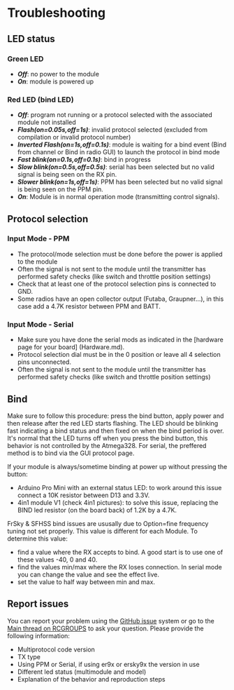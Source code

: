 # Troubleshooting

## LED status

### Green LED

- **_Off_**: no power to the module
- **_On_**: module is powered up 

### Red LED (bind LED)

- **_Off_**: program not running or a protocol selected with the associated module not installed
- **_Flash(on=0.05s,off=1s)_**: invalid protocol selected (excluded from compilation or invalid protocol number)
- **_Inverted Flash(on=1s,off=0.1s)_**: module is waiting for a bind event (Bind from channel or Bind in radio GUI) to launch the protocol in bind mode
- **_Fast blink(on=0.1s,off=0.1s)_**: bind in progress
- **_Slow blink(on=0.5s,off=0.5s)_**: serial has been selected but no valid signal is being seen on the RX pin.
- **_Slower blink(on=1s,off=1s)_**: PPM has been selected but no valid signal is being seen on the PPM pin.
- **_On_**: Module is in normal operation mode (transmitting control signals).

## Protocol selection

### Input Mode - PPM

- The protocol/mode selection must be done before the power is applied to the module
- Often the signal is not sent to the module until the transmitter has performed safety checks (like switch and throttle position settings)
- Check that at least one of the protocol selection pins is connected to GND.
- Some radios have an open collector output (Futaba, Graupner...), in this case add a 4.7K resistor between PPM and BATT.

### Input Mode - Serial

- Make sure you have done the serial mods as indicated in the [hardware page for your board] (Hardware.md).
- Protocol selection dial must be in the 0 position or leave all 4 selection pins unconnected.
- Often the signal is not sent to the module until the transmitter has performed safety checks (like switch and throttle position settings)

## Bind

Make sure to follow this procedure: press the bind button, apply power and then release after the red LED starts flashing. The LED should be blinking fast indicating a bind status and then fixed on when the bind period is over. It's normal that the LED turns off when you press the bind button, this behavior is not controlled by the Atmega328.
For serial, the preffered method is to bind via the GUI protocol page.

If your module is always/sometime binding at power up without pressing the button:
 - Arduino Pro Mini with an external status LED: to work around this issue connect a 10K resistor between D13 and 3.3V.
 - 4in1 module V1 (check 4in1 pictures): to solve this issue, replacing the BIND led resistor (on the board back) of 1.2K by a 4.7K.

FrSky & SFHSS bind issues are ususally due to Option=fine frequency tuning not set properly. This value is different for each Module. To determine this value:
 - find a value where the RX accepts to bind. A good start is to use one of these values -40, 0 and 40.
 - find the values min/max where the RX loses connection. In serial mode you can change the value and see the effect live.
 - set the value to half way between min and max.

## Report issues

You can report your problem using the [GitHub issue](https://github.com/pascallanger/DIY-Multiprotocol-TX-Module/issues) system or go to the [Main thread on RCGROUPS](http://www.rcgroups.com/forums/showthread.php?t=2165676) to ask your question.
Please provide the following information:
- Multiprotocol code version
- TX type
- Using PPM or Serial, if using er9x or ersky9x the version in use
- Different led status (multimodule and model)
- Explanation of the behavior and reproduction steps
